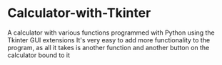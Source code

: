 # Calculator-with-Tkinter
A calculator with various functions programmed with Python using the Tkinter GUI extensions
It's very easy to add more functionality to the program, as all it takes is another function and another button on the calculator bound to it

